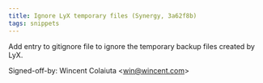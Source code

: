 ```yaml
---
title: Ignore LyX temporary files (Synergy, 3a62f8b)
tags: snippets
---
```


Add entry to gitignore file to ignore the temporary backup files created by LyX.

Signed-off-by: Wincent Colaiuta &lt;win@wincent.com&gt;
